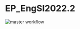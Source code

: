 # EP_EngSI2022.2

![master workflow](https://github.com/renan002/EP_EngSI2022.2/actions/workflows/master.yml/badge.svg)